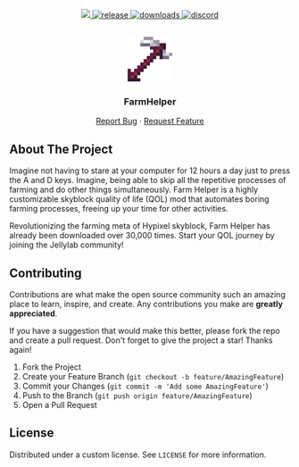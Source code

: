 <p align="center">
  <a href="https://github.com/JellyLabScripts/FarmHelper/graphs/contributors" alt="Contributors">
    <img src="https://img.shields.io/github/contributors/JellyLabScripts/FarmHelper?color=blue" />
  </a>
  <a href="https://github.com/JellyLabScripts/FarmHelper/releases" target="_blank">
    <img alt="release" src="https://img.shields.io/github/v/release/JellyLabScripts/FarmHelper?color=green" />
  </a>
  <a href="https://github.com/JellyLabScripts/FarmHelper/releases" target="_blank">
    <img alt="downloads" src="https://img.shields.io/github/downloads/JellyLabScripts/FarmHelper/total?color=purple" />
  </a>
  <a href="https://discord.gg/6mSHC2Xd9y" target="_blank">
    <img alt="discord" src="https://img.shields.io/discord/450878205294018560?color=orange&label=discord" />
  </a>
</p>

<br />
<div align="center">
  <a href="https://github.com/JellyLabScripts/FarmHelper">
    <img src="images/logo.png" alt="Logo" width="80" height="80">
  </a>

<h3 align="center">FarmHelper</h3>
  <p align="center">
    <a href="https://discord.gg/6mSHC2Xd9y">Report Bug</a>
    ·
    <a href="https://discord.gg/6mSHC2Xd9y">Request Feature</a>
  </p>
</div>

## About The Project

Imagine not having to stare at your computer for 12 hours a day just to press the A and D keys. Imagine, being able to skip all the repetitive processes of farming and do other things simultaneously. Farm Helper is a highly customizable skyblock quality of life (QOL) mod that automates boring farming processes, freeing up your time for other activities.

Revolutionizing the farming meta of Hypixel skyblock, Farm Helper has already been downloaded over 30,000 times. Start your QOL journey by joining the Jellylab community!

## Contributing

Contributions are what make the open source community such an amazing place to learn, inspire, and create. Any contributions you make are **greatly appreciated**.

If you have a suggestion that would make this better, please fork the repo and create a pull request.
Don't forget to give the project a star! Thanks again!

1. Fork the Project
2. Create your Feature Branch (`git checkout -b feature/AmazingFeature`)
3. Commit your Changes (`git commit -m 'Add some AmazingFeature'`)
4. Push to the Branch (`git push origin feature/AmazingFeature`)
5. Open a Pull Request

## License

Distributed under a custom license. See `LICENSE` for more information.

[contributors-shield]: https://img.shields.io/github/contributors/JellyLabScripts/FarmHelper.svg?style=for-the-badge
[contributors-url]: https://github.com/JellyLabScripts/FarmHelper/graphs/contributors
[forks-shield]: https://img.shields.io/github/forks/JellyLabScripts/FarmHelper.svg?style=for-the-badge
[forks-url]: https://github.com/JellyLabScripts/FarmHelper/network/members
[stars-shield]: https://img.shields.io/github/stars/JellyLabScripts/FarmHelper.svg?style=for-the-badge
[stars-url]: https://github.com/JellyLabScripts/FarmHelper/stargazers
[issues-shield]: https://img.shields.io/github/issues/JellyLabScripts/FarmHelper.svg?style=for-the-badge
[issues-url]: https://github.com/JellyLabScripts/FarmHelper/issues
[license-shield]: https://img.shields.io/github/license/JellyLabScripts/FarmHelper.svg?style=for-the-badge
[license-url]: https://github.com/JellyLabScripts/FarmHelper/blob/master/LICENSE
[downloads-shield]: https://img.shields.io/github/downloads/JellyLabScripts/FarmHelper/total.svg?style=for-the-badge

